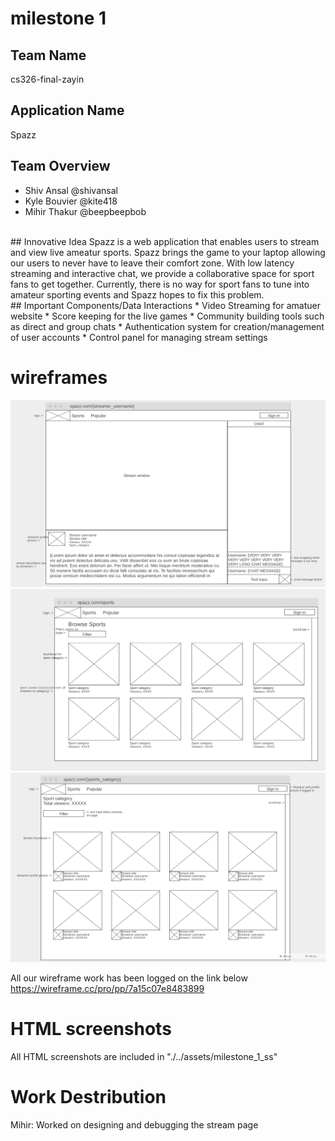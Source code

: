 # milestone 1
## Team Name
cs326-final-zayin
<br>
## Application Name
Spazz
## Team Overview
* Shiv Ansal @shivansal 
* Kyle Bouvier @kite418 
* Mihir Thakur @beepbeepbob 
<br>
## Innovative Idea
Spazz is a web application that enables users to stream and view live ameatur sports. Spazz brings the game to your laptop allowing our users to never have to leave their comfort zone. With low latency streaming and interactive chat, we provide a collaborative space for sport fans to get together. Currently, there is no way for sport fans to tune into amateur sporting events and Spazz hopes to fix this problem. 
<br>
## Important Components/Data Interactions
* Video Streaming for amatuer website
* Score keeping for the live games
* Community building tools such as direct and group chats
* Authentication system for creation/management of user accounts
* Control panel for managing stream settings

# wireframes
![Stream Page Wireframe](../assets/Milestone_1_ss/wireframe_stream.png)
![Sports/Browse Page Wireframe](../assets/Milestone_1_ss/wireframe_browse.png)
![Category Page Wireframe](../assets/Milestone_1_ss/wireframe_category.png)

All our wireframe work has been logged on the link below
https://wireframe.cc/pro/pp/7a15c07e8483899

# HTML screenshots
All HTML screenshots are included in "./../assets/milestone_1_ss"

# Work Destribution

Mihir: Worked on designing and debugging the stream page
